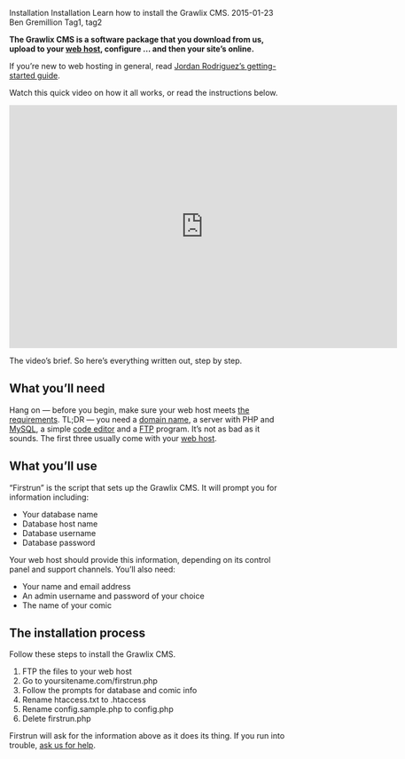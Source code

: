 Installation
Installation
Learn how to install the Grawlix CMS.
2015-01-23
Ben Gremillion
Tag1, tag2

**The Grawlix CMS is a software package that you download from us, upload to your [web host](./web-host), configure … and then your site’s online.**

If you’re new to web hosting in general, read [Jordan Rodriguez’s getting-started guide](http://www.thedaemoschronicles.com/grawlix-cms-setup-walkthrough/).

Watch this quick video on how it all works, or read the instructions below.

<iframe src="https://player.vimeo.com/video/167557820" width="700" height="438" frameborder="0" webkitallowfullscreen mozallowfullscreen allowfullscreen></iframe>

The video’s brief. So here’s everything written out, step by step.

## What you’ll need

Hang on — before you begin, make sure your web host meets [the requirements](./requirements). TL;DR — you need a [domain name](domain-name), a server with PHP and [MySQL](./mysql), a simple [code editor](./code-editor) and a [FTP](./ftp) program. It’s not as bad as it sounds. The first three usually come with your [web host](./web-host).

## What you’ll use

“Firstrun” is the script that sets up the Grawlix CMS. It will prompt you for information including:

- Your database name
- Database host name
- Database username 
- Database password

Your web host should provide this information, depending on its control panel and support channels. You’ll also need:

- Your name and email address
- An admin username and password of your choice
- The name of your comic

## The installation process

Follow these steps to install the Grawlix CMS.

1. FTP the files to your web host
2. Go to yoursitename.com/firstrun.php
3. Follow the prompts for database and comic info
4. Rename <span class="path">htaccess.txt</span> to <span class="path">.htaccess</span>
5. Rename <span class="path">config.sample.php</span> to <span class="path">config.php</span>
6. Delete <span class="path">firstrun.php</span>


Firstrun will ask for the information above as it does its thing. If you run into trouble, [ask us for help](/forum).


